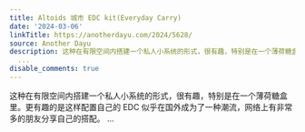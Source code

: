 ```yaml
---
title: Altoids 城市 EDC kit(Everyday Carry)
date: '2024-03-06'
linkTitle: https://anotherdayu.com/2024/5628/
source: Another Dayu
description: 这种在有限空间内搭建一个私人小系统的形式，很有趣，特别是在一个薄荷糖盒里。更有趣的是这样配置自己的 EDC 似乎在国外成为了一种潮流，网络上有非常多的朋友分享自己的搭配。
  ...
disable_comments: true
---
```

这种在有限空间内搭建一个私人小系统的形式，很有趣，特别是在一个薄荷糖盒里。更有趣的是这样配置自己的 EDC 似乎在国外成为了一种潮流，网络上有非常多的朋友分享自己的搭配。 ...